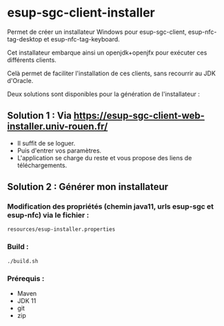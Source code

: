 # esup-sgc-client-installer
Permet de créer un installateur Windows pour esup-sgc-client, esup-nfc-tag-desktop et esup-nfc-tag-keyboard.

Cet installateur embarque ainsi un openjdk+openjfx pour exécuter ces différents clients.

Celà permet de faciliter l'installation de ces clients, sans recourrir au JDK d'Oracle.

Deux solutions sont disponibles pour la génération de l'installateur :

## Solution 1 : Via https://esup-sgc-client-web-installer.univ-rouen.fr/

* Il suffit de se loguer.
* Puis d'entrer vos paramètres.
* L'application se charge du reste et vous propose des liens de téléchargements.

## Solution 2 : Générer mon installateur

### Modification des propriétés (chemin java11, urls esup-sgc  et esup-nfc) via le fichier :
```
resources/esup-installer.properties
```

### Build :
```
./build.sh
```

### Prérequis :
* Maven
* JDK 11
* git
* zip
